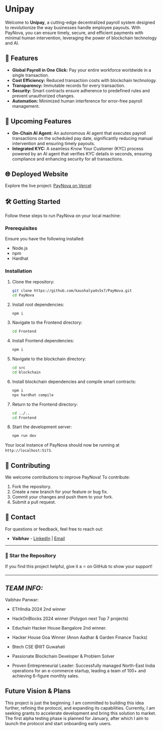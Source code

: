 # Unipay

Welcome to **Unipay**, a cutting-edge decentralized payroll system designed to revolutionize the way businesses handle employee payouts. With PayNova, you can ensure timely, secure, and efficient payments with minimal human intervention, leveraging the power of blockchain technology and AI.

## 🚀 Features

- **Global Payroll in One Click:** Pay your entire workforce worldwide in a single transaction.
- **Cost Efficiency:** Reduced transaction costs with blockchain technology.
- **Transparency:** Immutable records for every transaction.
- **Security:** Smart contracts ensure adherence to predefined rules and prevent unauthorized changes.
- **Automation:** Minimized human interference for error-free payroll management.

## 🌟 Upcoming Features

- **On-Chain AI Agent:** An autonomous AI agent that executes payroll transactions on the scheduled pay date, significantly reducing manual intervention and ensuring timely payouts.
- **Integrated KYC:** A seamless Know Your Customer (KYC) process powered by an AI agent that verifies KYC details in seconds, ensuring compliance and enhancing security for all transactions.

## 🌐 Deployed Website

Explore the live project: [PayNova on Vercel](https://pay-nova-hazel.vercel.app)

## 🛠️ Getting Started

Follow these steps to run PayNova on your local machine:

### Prerequisites

Ensure you have the following installed:
- Node.js
- npm
- Hardhat

### Installation

1. Clone the repository:
   ```bash
   git clone https://github.com/kaushalya4s5s7/PayNova.git
   cd PayNova
   ```

2. Install root dependencies:
   ```bash
   npm i
   ```

3. Navigate to the Frontend directory:
   ```bash
   cd Frontend
   ```

4. Install Frontend dependencies:
   ```bash
   npm i
   ```

5. Navigate to the blockchain directory:
   ```bash
   cd src
   cd blockchain
   ```

6. Install blockchain dependencies and compile smart contracts:
   ```bash
   npm i
   npx hardhat compile
   ```

7. Return to the Frontend directory:
   ```bash
   cd ../..
   cd Frontend
   ```

8. Start the development server:
   ```bash
   npm run dev
   ```

Your local instance of PayNova should now be running at `http://localhost:5173`.

## 🤝 Contributing

We welcome contributions to improve PayNova! To contribute:

1. Fork the repository.
2. Create a new branch for your feature or bug fix.
3. Commit your changes and push them to your fork.
4. Submit a pull request.

## 📧 Contact

For questions or feedback, feel free to reach out:
- **Vaibhav** - [LinkedIn](https://www.linkedin.com/in/vaibhav-panwar-a1186824b/) | [Email](mailto:vaibhavpanwar0567@gmail.com,vaibhav.panwar22b@iiitg.ac.in)

---

### 🌟 Star the Repository
If you find this project helpful, give it a ⭐ on GitHub to show your support!

---

## ***TEAM INFO:***

Vaibhav Panwar:
- ETHIndia 2024 2nd winner
- HackOnBlocks 2024 winner (Polygon next Top 7 projects)
- Educhain Hacker House Bangalore 2nd winner.
- Hacker House Goa Winner (Anon Aadhar & Garden Finance Tracks)
- Btech CSE @IIIT Guwahati

- Passionate Blockchain Developer & Problem Solver
- Proven Entrepreneurial Leader: Successfully managed North-East India operations for an e-commerce startup, leading a team of 100+ and achieving 6-figure monthly sales.

## **Future Vision & Plans**

This project is just the beginning. I am committed to building this idea further, refining the protocol, and expanding its capabilities. Currently, I am seeking grants to accelerate development and bring this solution to market. The first alpha testing phase is planned for January, after which I aim to launch the protocol and start onboarding early users.
